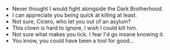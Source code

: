 - Never thought I would fight alongside the Dark Brotherhood.
- I can appreciate you being quick at killing at least.
- Not sure, Cicero, who let you out of an asylum?
- This clown is hard to ignore, I wish I could kill him.
- Not sure what makes you tick. I fear I'd go insane knowing it.
- You know, you could have been a tool for good...
